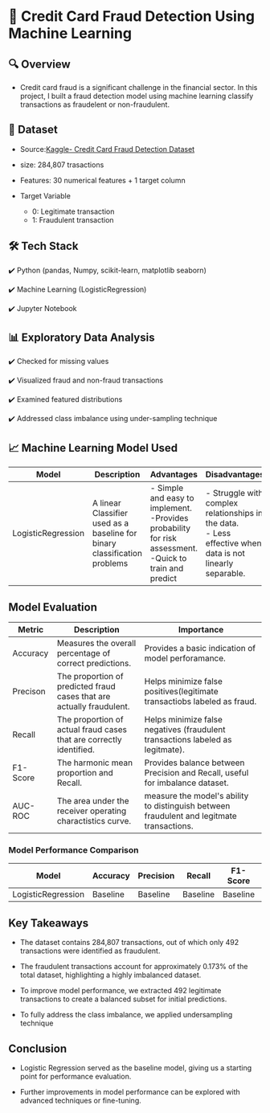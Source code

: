 # :rocket: Credit Card Fraud Detection Using Machine Learning 

## :mag: Overview
- Credit card fraud is a significant challenge in the financial sector. In this project, I built a fraud detection model using machine learning classify transactions as fraudelent or non-fraudulent.

## 📂 Dataset
- Source:[Kaggle- Credit Card Fraud Detection Dataset](https://www.kaggle.com/datasets/whenamancodes/fraud-detection)
  

- size: 284,807 trasactions
  
  
- Features: 30 numerical features + 1 target column
  
  
- Target Variable
    - 0: Legitimate transaction
    - 1: Fraudulent transaction
      
 
## 🛠️  Tech Stack
✔️ Python (pandas, Numpy, scikit-learn, matplotlib seaborn)


✔️ Machine Learning (LogisticRegression)


✔️ Jupyter Notebook

## 📊 Exploratory Data Analysis
 ✔️ Checked for missing values

 
✔️ Visualized fraud and non-fraud transactions


  ✔️ Examined featured distributions


 ✔️ Addressed class imbalance using under-sampling technique



## 📈 Machine Learning Model Used
| **Model**            |                       **Description**                                      |                                  **Advantages**                                      |       **Disadvantages**  |
|----------------------|----------------------------------------------------------------------------|---------------------------------------------------------------------------------------|----------------------------------------------|
| LogisticRegression   | A linear Classifier used as a baseline for binary classification problems|- Simple and easy to implement. <br>-Provides probability for risk assessment. <br> -Quick to train and predict|- Struggle with complex relationships in the data. <br> - Less effective when data is not linearly separable.|


## Model Evaluation

| **Metric**            |                       **Description**                                      |                                  **Importance**                                      |
|-----------------------|----------------------------------------------------------------------------|--------------------------------------------------------------------------------------|
| Accuracy              | Measures the overall percentage of correct predictions.                    | Provides a basic indication of model perforamance.                                   |
| Precison              | The proportion of predicted fraud cases that are actually fraudulent.      | Helps minimize false positives(legitimate transactiobs labeled as fraud.             |
| Recall                | The proportion of actual fraud cases that are correctly identified.        | Helps minimize false negatives (fraudulent transactions labeled as legitmate).       |
| F1-Score              | The harmonic mean proportion and Recall.                                   | Provides balance between Precision and Recall, useful for imbalance dataset.         |
| AUC-ROC               | The area under the receiver operating charactistics curve.                 | measure the model's ability to distinguish between fraudulent and legitmate transactions.| 



### Model Performance Comparison

| **Model**            | **Accuracy**  |  **Precision**  |  **Recall**  |  **F1-Score**  |  **AUC-ROC**  |
|----------------------|---------------|-----------------|--------------|----------------|---------------|
| LogisticRegression   | Baseline      |  Baseline       |  Baseline    |  Baseline      |  Basel;ine    |


## Key Takeaways

- The dataset contains 284,807 transactions, out of which only 492 transactions were identified as fraudulent.

  
- The fraudulent transactions account for approximately 0.173% of the total dataset, highlighting a highly imbalanced dataset.

  
- To improve model performance, we extracted 492 legitimate transactions to create a balanced subset for initial predictions.


- To fully address the class imbalance, we applied undersampling technique



## Conclusion
- Logistic Regression served as the baseline model, giving us a starting point for performance evaluation.


- Further improvements in model performance can be explored with advanced techniques or fine-tuning.
